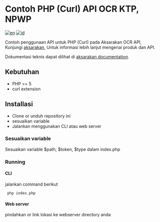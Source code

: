 # Contoh PHP (Curl) API OCR KTP, NPWP

[![en](https://img.shields.io/badge/lang-en-red.svg)][3]
[![id](https://img.shields.io/badge/lang-id-red.svg)][4]

Contoh penggunaan API untuk PHP (Curl) pada Aksarakan OCR API,
Kunjungi [aksarakan][1], Untuk informasi lebih lanjut mengenai produk dan API.

Dokumentasi teknis dapat dilihat di [aksarakan documentation][2].

## Kebutuhan
- PHP >= 5
- curl extension

## Installasi
- Clone or unduh repository ini
- sesuaikan variable
- Jalankan menggunakan CLI atau web server

### Sesuaikan variable
Sesuaikan variable $path, $token, $type dalam index.php

### Running
#### CLI
jalankan command berikut
```
 php index.php
```
#### Web server
pindahkan or link lokasi ke webserver directory anda



[1]: https://aksarakan.com
[2]: https://aksarakan.com/document
[3]: https://github.com/aksarakan/example-php-curl/blob/master/README.md
[4]: https://github.com/aksarakan/example-php-curl/blob/master/README.id.md
